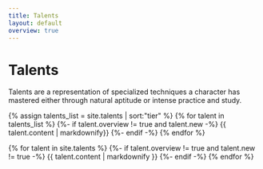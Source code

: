 ```yaml
---
title: Talents
layout: default
overview: true
---
```

# Talents
Talents are a representation of specialized techniques a character has mastered either through natural aptitude or intense practice and study.

{% assign talents_list = site.talents | sort:"tier" %}
{% for talent in talents_list %}
	{%- if talent.overview != true and talent.new -%}
		{{ talent.content | markdownify}}
	{%- endif -%}
{% endfor %}

{% for talent in site.talents %}
	{%- if talent.overview != true and talent.new != true -%}
		{{ talent.content | markdownify }}
	{%- endif -%}
{% endfor %}